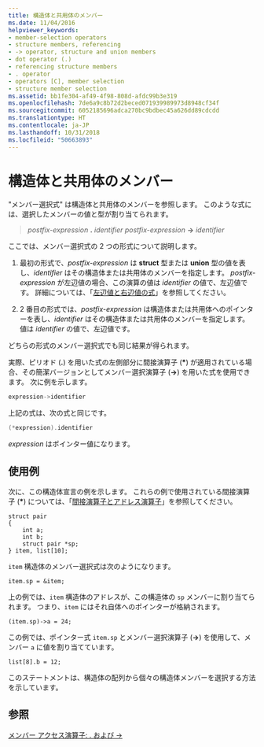 ```yaml
---
title: 構造体と共用体のメンバー
ms.date: 11/04/2016
helpviewer_keywords:
- member-selection operators
- structure members, referencing
- -> operator, structure and union members
- dot operator (.)
- referencing structure members
- . operator
- operators [C], member selection
- structure member selection
ms.assetid: bb1fe304-af49-4f98-808d-afdc99b3e319
ms.openlocfilehash: 7de6a9c8b72d2beced071939989973d8948cf34f
ms.sourcegitcommit: 6052185696adca270bc9bdbec45a626dd89cdcdd
ms.translationtype: HT
ms.contentlocale: ja-JP
ms.lasthandoff: 10/31/2018
ms.locfileid: "50663893"
---
```

# <a name="structure-and-union-members"></a>構造体と共用体のメンバー

"メンバー選択式" は構造体と共用体のメンバーを参照します。 このような式には、選択したメンバーの値と型が割り当てられます。

> *postfix-expression* **.** *identifier*
> *postfix-expression* **->** *identifier*

ここでは、メンバー選択式の 2 つの形式について説明します。

1. 最初の形式で、*postfix-expression* は **struct** 型または **union** 型の値を表し、*identifier* はその構造体または共用体のメンバーを指定します。 *postfix-expression* が左辺値の場合、この演算の値は *identifier* の値で、左辺値です。 詳細については、「[左辺値と右辺値の式](../c-language/l-value-and-r-value-expressions.md)」を参照してください。

1. 2 番目の形式では、*postfix-expression* は構造体または共用体へのポインターを表し、*identifier* はその構造体または共用体のメンバーを指定します。 値は *identifier* の値で、左辺値です。

どちらの形式のメンバー選択式でも同じ結果が得られます。

実際、ピリオド (**.**) を用いた式の左側部分に間接演算子 (<strong>\*</strong>) が適用されている場合、その簡潔バージョンとしてメンバー選択演算子 (**->**) を用いた式を使用できます。 次に例を示します。

```cpp
expression->identifier
```

上記の式は、次の式と同じです。

```cpp
(*expression).identifier
```

*expression* はポインター値になります。

## <a name="examples"></a>使用例

次に、この構造体宣言の例を示します。 これらの例で使用されている間接演算子 (<strong>\*</strong>) については、「[間接演算子とアドレス演算子](../c-language/indirection-and-address-of-operators.md)」を参照してください。

```
struct pair
{
    int a;
    int b;
    struct pair *sp;
} item, list[10];
```

`item` 構造体のメンバー選択式は次のようになります。

```
item.sp = &item;
```

上の例では、`item` 構造体のアドレスが、この構造体の `sp` メンバーに割り当てられます。 つまり、`item` にはそれ自体へのポインターが格納されます。

```
(item.sp)->a = 24;
```

この例では、ポインター式 `item.sp` とメンバー選択演算子 (**->**) を使用して、メンバー `a` に値を割り当てています。

```
list[8].b = 12;
```

このステートメントは、構造体の配列から個々の構造体メンバーを選択する方法を示しています。

## <a name="see-also"></a>参照

[メンバー アクセス演算子: . および ->](../cpp/member-access-operators-dot-and.md)
